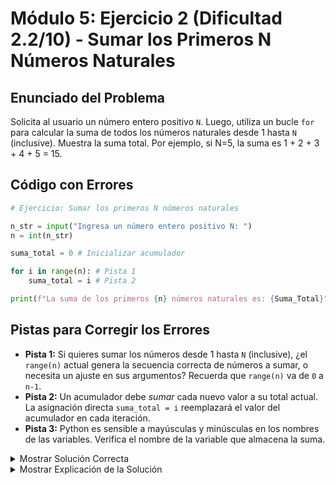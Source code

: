 # Módulo 5: Ejercicio 2 (Dificultad 2.2/10) - Sumar los Primeros N Números Naturales

## Enunciado del Problema

Solicita al usuario un número entero positivo `N`.
Luego, utiliza un bucle `for` para calcular la suma de todos los números naturales desde 1 hasta `N` (inclusive).
Muestra la suma total.
Por ejemplo, si N=5, la suma es 1 + 2 + 3 + 4 + 5 = 15.

## Código con Errores

```python
# Ejercicio: Sumar los primeros N números naturales

n_str = input("Ingresa un número entero positivo N: ")
n = int(n_str)

suma_total = 0 # Inicializar acumulador

for i in range(n): # Pista 1
    suma_total = i # Pista 2

print(f"La suma de los primeros {n} números naturales es: {Suma_Total}") # Pista 3
```

## Pistas para Corregir los Errores

*   **Pista 1:** Si quieres sumar los números desde 1 hasta `N` (inclusive), ¿el `range(n)` actual genera la secuencia correcta de números a sumar, o necesita un ajuste en sus argumentos? Recuerda que `range(n)` va de `0` a `n-1`.
*   **Pista 2:** Un acumulador debe *sumar* cada nuevo valor a su total actual. La asignación directa `suma_total = i` reemplazará el valor del acumulador en cada iteración.
*   **Pista 3:** Python es sensible a mayúsculas y minúsculas en los nombres de las variables. Verifica el nombre de la variable que almacena la suma.

<details>
<summary>Mostrar Solución Correcta</summary>

```python
# Ejercicio: Sumar los primeros N números naturales

n_str = input("Ingresa un número entero positivo N: ")
n = int(n_str)

suma_total = 0 # Inicializar acumulador

# range debe ir de 1 hasta n+1 para incluir n
if n > 0: # Asegurarse de que N sea positivo para que el rango tenga sentido
    for i in range(1, n + 1):
        suma_total += i # Acumular la suma: suma_total = suma_total + i
else:
    print("N debe ser un número positivo para calcular la suma de esta manera.")
    # Opcionalmente, la suma de 0 números es 0, lo cual ya está en suma_total.

# Usar el nombre correcto de la variable 'suma_total'
print(f"La suma de los primeros {n} números naturales es: {suma_total}")
```

</details>

<details>
<summary>Mostrar Explicación de la Solución</summary>

Este ejercicio introduce el concepto de un acumulador dentro de un bucle `for`.

*   **Error 1 Corrección (Lógica de `range()` incorrecta para el problema):**
    *   El código original era `for i in range(n):`.
    *   `range(n)` genera números desde `0` hasta `n-1`. El problema pide sumar desde `1` hasta `N` (inclusive).
    *   Para generar la secuencia `1, 2, ..., N`, se debe usar `range(1, n + 1)`.
    *   **Solución:** `for i in range(1, n + 1):`

*   **Error 2 Corrección (Acumulador no acumula):**
    *   El código original era `suma_total = i`.
    *   Esto no acumula la suma. En cada iteración, `suma_total` se sobrescribe con el valor actual de `i`. Al final, `suma_total` contendría el último valor de `i` (que sería `n-1` con el `range` original, o `n` con el `range` corregido).
    *   Para acumular, se debe sumar el valor actual de `i` al valor existente de `suma_total`.
    *   **Solución:** `suma_total += i` (que es una forma abreviada de `suma_total = suma_total + i`).

*   **Error 3 Corrección (Nombre de variable incorrecto en f-string):**
    *   El código original era `print(f"La suma de los primeros {n} números naturales es: {Suma_Total}")`.
    *   La variable que almacena la suma se definió como `suma_total` (minúsculas). Usar `Suma_Total` (con mayúsculas) causaría un `NameError`.
    *   **Solución:** `print(f"La suma de los primeros {n} números naturales es: {suma_total}")`

Adicionalmente, la solución corregida incluye una verificación simple `if n > 0:` antes del bucle, ya que sumar números hasta un `N` negativo o cero con `range(1, n+1)` no tendría el comportamiento esperado o podría generar un rango vacío. Si `n` es 0 o negativo, la suma es 0, que es el valor inicial de `suma_total`.

El programa corregido utiliza `range(1, n + 1)` para iterar sobre los números correctos y `suma_total += i` para acumular la suma correctamente.
</details>
